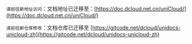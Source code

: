 `请前往新地址访问`：文档地址已迁移至：[https://doc.dcloud.net.cn/uniCloud/](https://doc.dcloud.net.cn/uniCloud/)

`请前往新仓库修改`：文档仓库已迁移至 [https://gitcode.net/dcloud/unidocs-unicloud-zh](https://gitcode.net/dcloud/unidocs-unicloud-zh)